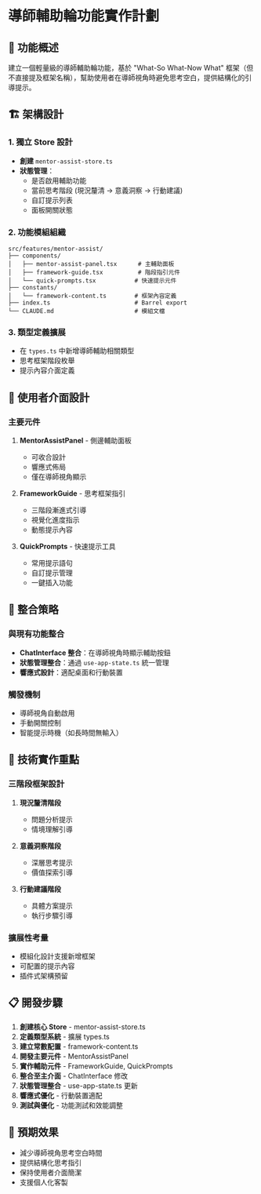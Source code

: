 # 導師輔助輪功能實作計劃

## 🎯 功能概述

建立一個輕量級的導師輔助輪功能，基於 "What-So What-Now What" 框架（但不直接提及框架名稱），幫助使用者在導師視角時避免思考空白，提供結構化的引導提示。

## 🏗️ 架構設計

### 1. 獨立 Store 設計

- **創建** `mentor-assist-store.ts`
- **狀態管理**：
  - 是否啟用輔助功能
  - 當前思考階段 (現況釐清 → 意義洞察 → 行動建議)
  - 自訂提示列表
  - 面板開關狀態

### 2. 功能模組組織

```
src/features/mentor-assist/
├── components/
│   ├── mentor-assist-panel.tsx      # 主輔助面板
│   ├── framework-guide.tsx          # 階段指引元件
│   └── quick-prompts.tsx           # 快速提示元件
├── constants/
│   └── framework-content.ts        # 框架內容定義
├── index.ts                        # Barrel export
└── CLAUDE.md                       # 模組文檔
```

### 3. 類型定義擴展

- 在 `types.ts` 中新增導師輔助相關類型
- 思考框架階段枚舉
- 提示內容介面定義

## 🎨 使用者介面設計

### 主要元件

1. **MentorAssistPanel** - 側邊輔助面板
   - 可收合設計
   - 響應式佈局
   - 僅在導師視角顯示

2. **FrameworkGuide** - 思考框架指引
   - 三階段漸進式引導
   - 視覺化進度指示
   - 動態提示內容

3. **QuickPrompts** - 快速提示工具
   - 常用提示語句
   - 自訂提示管理
   - 一鍵插入功能

## 📱 整合策略

### 與現有功能整合

- **ChatInterface 整合**：在導師視角時顯示輔助按鈕
- **狀態管理整合**：通過 `use-app-state.ts` 統一管理
- **響應式設計**：適配桌面和行動裝置

### 觸發機制

- 導師視角自動啟用
- 手動開關控制
- 智能提示時機（如長時間無輸入）

## 🔧 技術實作重點

### 三階段框架設計

1. **現況釐清階段**
   - 問題分析提示
   - 情境理解引導

2. **意義洞察階段**
   - 深層思考提示
   - 價值探索引導

3. **行動建議階段**
   - 具體方案提示
   - 執行步驟引導

### 擴展性考量

- 模組化設計支援新增框架
- 可配置的提示內容
- 插件式架構預留

## 📋 開發步驟

1. **創建核心 Store** - mentor-assist-store.ts
2. **定義類型系統** - 擴展 types.ts
3. **建立常數配置** - framework-content.ts
4. **開發主要元件** - MentorAssistPanel
5. **實作輔助元件** - FrameworkGuide, QuickPrompts
6. **整合至主介面** - ChatInterface 修改
7. **狀態管理整合** - use-app-state.ts 更新
8. **響應式優化** - 行動裝置適配
9. **測試與優化** - 功能測試和效能調整

## 🎯 預期效果

- 減少導師視角思考空白時間
- 提供結構化思考指引
- 保持使用者介面簡潔
- 支援個人化客製